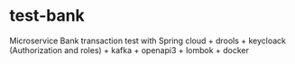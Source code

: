 # test-bank
Microservice Bank transaction test with Spring cloud + drools + keycloack (Authorization and roles) + kafka + openapi3 + lombok + docker
